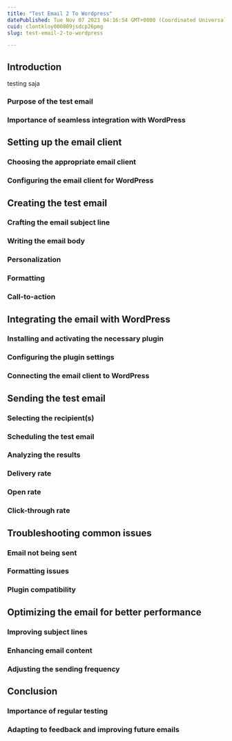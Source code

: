 ```yaml
---
title: "Test Email 2 To Wordpress"
datePublished: Tue Nov 07 2023 04:16:54 GMT+0000 (Coordinated Universal Time)
cuid: clontkloy000809jsdcp26pmg
slug: test-email-2-to-wordpress

---
```


## Introduction

testing saja

### Purpose of the test email

### Importance of seamless integration with WordPress

## Setting up the email client

### Choosing the appropriate email client

### Configuring the email client for WordPress

## Creating the test email

### Crafting the email subject line

### Writing the email body

### Personalization

### Formatting

### Call-to-action

## Integrating the email with WordPress

### Installing and activating the necessary plugin

### Configuring the plugin settings

### Connecting the email client to WordPress

## Sending the test email

### Selecting the recipient(s)

### Scheduling the test email

### Analyzing the results

### Delivery rate

### Open rate

### Click-through rate

## Troubleshooting common issues

### Email not being sent

### Formatting issues

### Plugin compatibility

## Optimizing the email for better performance

### Improving subject lines

### Enhancing email content

### Adjusting the sending frequency

## Conclusion

### Importance of regular testing

### Adapting to feedback and improving future emails